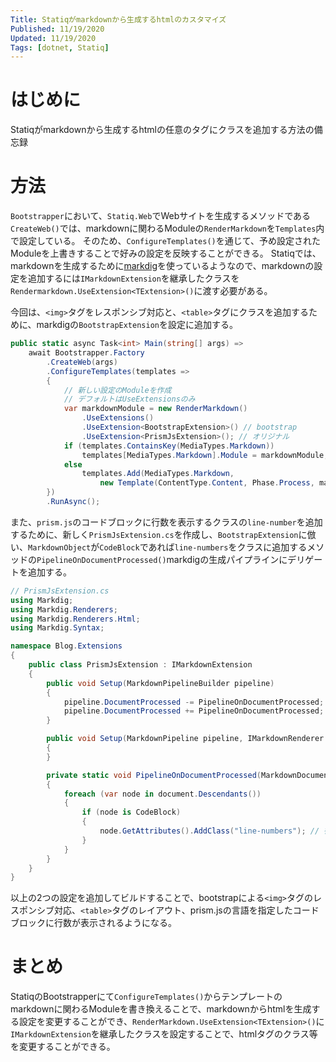 ```yaml
---
Title: Statiqがmarkdownから生成するhtmlのカスタマイズ
Published: 11/19/2020
Updated: 11/19/2020
Tags: [dotnet, Statiq] 
---
```


# はじめに

Statiqがmarkdownから生成するhtmlの任意のタグにクラスを追加する方法の備忘録

# 方法

`Bootstrapper`において、`Statiq.Web`でWebサイトを生成するメソッドである`CreateWeb()`では、markdownに関わるModuleの`RenderMarkdown`を`Templates`内で設定している。
そのため、`ConfigureTemplates()`を通じて、予め設定されたModuleを上書きすることで好みの設定を反映することができる。
Statiqでは、markdownを生成するために[markdig](https://github.com/lunet-io/markdig)を使っているようなので、markdownの設定を追加するには`IMarkdownExtension`を継承したクラスを`Rendermarkdown.UseExtension<TExtension>()`に渡す必要がある。

今回は、`<img>`タグをレスポンシブ対応と、`<table>`タグにクラスを追加するために、markdigの`BootstrapExtension`を設定に追加する。

```csharp
public static async Task<int> Main(string[] args) =>
    await Bootstrapper.Factory
        .CreateWeb(args)
        .ConfigureTemplates(templates =>
        {
            // 新しい設定のModuleを作成
            // デフォルトはUseExtensionsのみ
            var markdownModule = new RenderMarkdown()
                .UseExtensions()
                .UseExtension<BootstrapExtension>() // bootstrap
                .UseExtension<PrismJsExtension>(); // オリジナル
            if (templates.ContainsKey(MediaTypes.Markdown)) 
                templates[MediaTypes.Markdown].Module = markdownModule; // 既にあるならば書き換え
            else 
                templates.Add(MediaTypes.Markdown,
                    new Template(ContentType.Content, Phase.Process, markdownModule)); // 無ければ追加
        })
        .RunAsync();
```

また、`prism.js`のコードブロックに行数を表示するクラスの`line-number`を追加するために、新しく`PrismJsExtension.cs`を作成し、`BootstrapExtension`に倣い、`MarkdownObject`が`CodeBlock`であれば`line-numbers`をクラスに追加するメソッドの`PipelineOnDocumentProcessed()`markdigの生成パイプラインにデリゲートを追加する。

```csharp
// PrismJsExtension.cs
using Markdig;
using Markdig.Renderers;
using Markdig.Renderers.Html;
using Markdig.Syntax;

namespace Blog.Extensions
{
    public class PrismJsExtension : IMarkdownExtension
    {
        public void Setup(MarkdownPipelineBuilder pipeline)
        {
            pipeline.DocumentProcessed -= PipelineOnDocumentProcessed;
            pipeline.DocumentProcessed += PipelineOnDocumentProcessed;
        }

        public void Setup(MarkdownPipeline pipeline, IMarkdownRenderer renderer)
        {
        }

        private static void PipelineOnDocumentProcessed(MarkdownDocument document)
        {
            foreach (var node in document.Descendants())
            {
                if (node is CodeBlock)
                {
                    node.GetAttributes().AddClass("line-numbers"); // 行数表示のクラスを追加
                }
            }
        }
    }
}

```

以上の2つの設定を追加してビルドすることで、bootstrapによる`<img>`タグのレスポンシブ対応、`<table>`タグのレイアウト、prism.jsの言語を指定したコードブロックに行数が表示されるようになる。

# まとめ

StatiqのBootstrapperにて`ConfigureTemplates()`からテンプレートのmarkdownに関わるModuleを書き換えることで、markdownからhtmlを生成する設定を変更することができ、`RenderMarkdown.UseExtension<TExtension>()`に`IMarkdownExtension`を継承したクラスを設定することで、htmlタグのクラス等を変更することができる。
